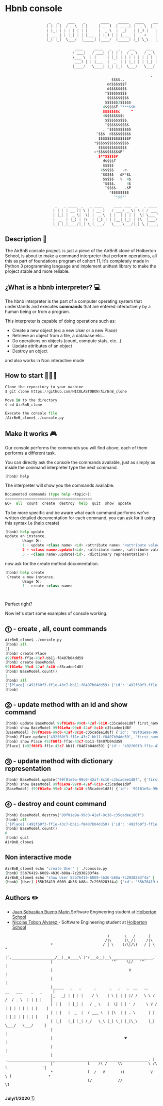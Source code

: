 # Hbnb console

```python
                    _   _    ___    _       ____    _____   ____    _____    ___    _   _   
                   | | | |  / _ \  | |     | __ )  | ____| |  _ \  |_   _|  / _ \  | \ | |  
                   | |_| | | | | | | |     |  _ \  |  _|   | |_) |   | |   | | | | |  \| |  
                   |  _  | | |_| | | |___  | |_) | | |___  |  _ <    | |   | |_| | | |\  |  
                   |_| |_|  \___/  |_____| |____/  |_____| |_| \_\   |_|    \___/  |_| \_| 

                                ____     ____   _   _    ___     ___    _        
                               / ___|   / ___| | | | |  / _ \   / _ \  | |       
                               \___ \  | |     | |_| | | | | | | | | | | |       
                                ___) | | |___  |  _  | | |_| | | |_| | | |___    
                               |____/   \____| |_| |_|  \___/   \___/  |_____|   
                               
                                                                   .
                                                 $$$$..
                                               ed$$$$$$F                      
                                               d$$$$$$$$
                                              ^$$$$$$$$$
                                               $$$$$$$$$$
                                              $$$$$$3$$$$$
                                             4$$$$$F "***$$b
                                             $$$$$$$c     "
                                             4$$$$$$$$c
                                              $$$$$$$$$$.
                                              ^$$$$$$$$$$
                                             . ^$$$$$$$$$b
                                          ^$$$  d$$$$$$$$$
                                           $$$$$$$$$$$$$$P
                                         *$$$$$$$$$$$$$$$
                                           $$$$$$$$$$$$$
                                         =*$$$$$$$$$$P"
                                           $**$$$$$P
                                             d$$$$F
                                             $$$$$
                                            4$$$$$    .e.
                                            ^$$$$$   dP*$L
                                             $$$$$   %  4$
                                             ^$$$$.     4$
                                              ^$$$$.   .$P
                                                *$$$$$$$$
                                                  "*$$*"    

                       _   _ ____  _   _ ____     ____ ___  _   _ ____   ___  _     _____ 
                      | | | | __ )| \ | | __ )   / ___/ _ \| \ | / ___| / _ \| |   | ____|
                      | |_| |  _ \|  \| |  _ \  | |  | | | |  \| \___ \| | | | |   |  _|  
                      |  _  | |_) | |\  | |_) | | |__| |_| | |\  |___) | |_| | |___| |___ 
                      |_| |_|____/|_| \_|____/   \____\___/|_| \_|____/ \___/|_____|_____|
 ```



## Description  📄

 The AirBnB console project. is just a piece of the AirBnB clone of Holberton School, is about to make a command interpreter that perform operations, all this as part of foundations program of cohort 11, It's completely made in Python 3 programming language and implement unittest library to make the project stable and more reliable.


## ¿What is a hbnb interpreter?  💻

The hbnb interpreter is the part of a computer operating system that understands and executes **commands** that are entered interactively by a human being or from a program. 

This interpreter is capable of doing operations such as: 

* Create a new object (ex: a new User or a new Place)
* Retrieve an object from a file, a database etc…
* Do operations on objects (count, compute stats, etc…)
* Update attributes of an object
* Destroy an object
 
and also works in Non interactive mode 


## How to start 👨🏻‍💻

```python
Clone the repository to your machine
$ git clone https://github.com/NICOLASTOBON/AirBnB_clone

Move in to the directory
$ cd AirBnB_clone

Execute the console file
/AirBnB_clone$ ./console.py
```



## Make it works 🎮

Our console performs the commands you will find above, each of them performs a different task.

You can directly ask the console the commands available,  just as simply as inside the command interpreter type the next command.

```
(hbnb) help
```

The interpreter will show you the commands available.

```python
Documented commands (type help <topic>):
========================================
EOF  all  count  create  destroy  help  quit  show  update
```



To be more specific and be aware what each command performs we've written detailed documentation for each command, you can ask for it using this syntax i.e (help create)

```python
(hbnb) help update
update an instance.
        Usage 🛠:
        1 - update <class name> <id> <attribute name> "<attribute value>
        2 - <class name>.update(<id>, <attribute name>, <attribute value>)
        3 - <class name>.update(<id>, <dictionary representation>)
```

now ask for the create method documentation.

```python
(hbnb) help create
 Create a new instance.
        Usage 🛠:
        1 - create <class name>

        
```

Perfect right? 

Now let's start some examples of console working.

## ⓵ - create , all, count commands

```python
AirBnB_clone$ ./console.py 
(hbnb) all
[]
(hbnb) create Place
492f60f3-ff1e-43c7-bb11-f8407b04dd59
(hbnb) create BaseModel
99f01e9a-99c0-42af-8c10-c35cadee1d8f
(hbnb) BaseModel.count()
1
(hbnb) all
["[Place] (492f60f3-ff1e-43c7-bb11-f8407b04dd59) {'id': '492f60f3-ff1e-43c7-bb11-f8407b04dd59', 'created_at': datetime.datetime(2020, 7, 1, 11, 36, 24, 576486), 'updated_at': datetime.datetime(2020, 7, 1, 11, 36, 24, 576530)}", "[BaseModel] (99f01e9a-99c0-42af-8c10-c35cadee1d8f) {'id': '99f01e9a-99c0-42af-8c10-c35cadee1d8f', 'created_at': datetime.datetime(2020, 7, 1, 11, 36, 30, 773211), 'updated_at': datetime.datetime(2020, 7, 1, 11, 36, 30, 773236)}"]
(hbnb)
```



## ⓶ - update method with an id and show command

```python
(hbnb) update BaseModel 99f01e9a-99c0-42af-8c10-c35cadee1d8f first_name "Betty"
(hbnb) show BaseModel 99f01e9a-99c0-42af-8c10-c35cadee1d8f
[BaseModel] (99f01e9a-99c0-42af-8c10-c35cadee1d8f) {'id': '99f01e9a-99c0-42af-8c10-c35cadee1d8f', 'created_at': datetime.datetime(2020, 7, 1, 11, 36, 30, 773211), 'updated_at': datetime.datetime(2020, 7, 1, 11, 36, 30, 773236), 'first_name': 'Betty'}
(hbnb) Place.update("492f60f3-ff1e-43c7-bb11-f8407b04dd59", "first_name", "John")
(hbnb) show Place 492f60f3-ff1e-43c7-bb11-f8407b04dd59
[Place] (492f60f3-ff1e-43c7-bb11-f8407b04dd59) {'id': '492f60f3-ff1e-43c7-bb11-f8407b04dd59', 'created_at': datetime.datetime(2020, 7, 1, 11, 36, 24, 576486), 'updated_at': datetime.datetime(2020, 7, 1, 11, 36, 24, 576530), 'first_name': 'John'}
```



## ⓷  -  update method with  dictionary representation

```python
(hbnb) BaseModel.update("99f01e9a-99c0-42af-8c10-c35cadee1d8f", {'first_name': "Petter", "age": 45})
(hbnb) show BaseModel 99f01e9a-99c0-42af-8c10-c35cadee1d8f
[BaseModel] (99f01e9a-99c0-42af-8c10-c35cadee1d8f) {'id': '99f01e9a-99c0-42af-8c10-c35cadee1d8f', 'created_at': datetime.datetime(2020, 7, 1, 11, 36, 30, 773211), 'updated_at': datetime.datetime(2020, 7, 1, 11, 36, 30, 773236), 'first_name': 'Petter', 'age': '45'}
```



## ⓸ - destroy and count command

```python
(hbnb) BaseModel.destroy("99f01e9a-99c0-42af-8c10-c35cadee1d8f")
(hbnb) all
["[Place] (492f60f3-ff1e-43c7-bb11-f8407b04dd59) {'id': '492f60f3-ff1e-43c7-bb11-f8407b04dd59', 'created_at': datetime.datetime(2020, 7, 1, 11, 36, 24, 576486), 'updated_at': datetime.datetime(2020, 7, 1, 11, 36, 24, 576530), 'first_name': 'John'}"]
(hbnb) BaseModel.count()
0
(hbnb) quit
AirBnB_clone$
```

## Non interactive mode

```bash
AirBnB_clone$ echo "create User" | ./console.py
(hbnb) 55b76419-6009-4b36-b88a-7c2930283f4a
AirBnB_clone$ echo "show User 55b76419-6009-4b36-b88a-7c2930283f4a" | ./console.py
(hbnb) [User] (55b76419-6009-4b36-b88a-7c2930283f4a) {'id': '55b76419-6009-4b36-b88a-7c2930283f4a', 'created_at': datetime.datetime(2020, 7, 1, 12, 37, 15, 575191), 'updated_at': datetime.datetime(2020, 7, 1, 12, 37, 15, 575237)}
```

## Authors ✏️

- [Juan Sebastian Bueno Marin ](https://github.com/Sebastianbm9507) Software Engineering student at [Holberton School](https://www.holbertonschool.com/co)
- [Nicolas Tobon Alvarez ](https://github.com/NICOLASTOBON) - Software Engineering student at [Holberton School](https://www.holbertonschool.com/co)

 ```
                                                )       \   /      (
                                               /|\      )\_/(     /|\
                      *                       / | \    (/\|/\)   / | \                      *
                      |`.____________________/__|__o____\`|'/___o__|__\___________________.'|
                      |                           '^`    \|/   '^`                          |
                      |                                   V                                 |
                      |                                                                     |
                      |_____   _   _      _      _   _   _  __   __   __   ___    _   _     |
                      |_   _| | | | |    / \    | \ | | | |/ /   \ \ / /  / _ \  | | | |    |
                      | | |   | |_| |   / _ \   |  \| | | ' /     \ V /  | | | | | | | |    |
                      | | |   |  _  |  / ___ \  | |\  | | . \      | |   | |_| | | |_| |    |
                      | |_|   |_| |_| /_/   \_\ |_| \_| |_|\_\     |_|    \___/   \___/     |
                      |                                                                     |
                      |                                 ♥️                                   |
                      |                                                                     |
                      | ._________________________________________________________________. |
                      |'               l    /\ /     \\            \ /\   l                `|
                      *                l  /   V       ))            V   \ l                 *
                                       l/            //                  \I
                               
```


**July/1/2020**  🗓
